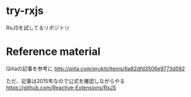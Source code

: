 # try-rxjs
RxJSを試してるリポジトリ

# Reference material

Qiitaの記事を参考に
http://qiita.com/erukiti/items/6a82dfd3506e9773d592

ただ、記事は2015年なので公式を確認しながらやる
https://github.com/Reactive-Extensions/RxJS

